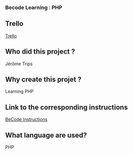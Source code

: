 ### Becode Learning : PHP


## **Trello**
[Trello](https://trello.com/b/TdRvnhEQ/php-fundamentals)
## **Who did this project ?**

Jérôme Trips

## **Why create this projet ?**
Learning PHP

## **Link to the corresponding instructions**

[BeCode Instructions](https://github.com/becodeorg/LIE-Hamilton-7/blob/main/01-main-course/02-the-hills/06-php-sql/03-php/01-php-fundamentals/)

## **What language are used?**

PHP


